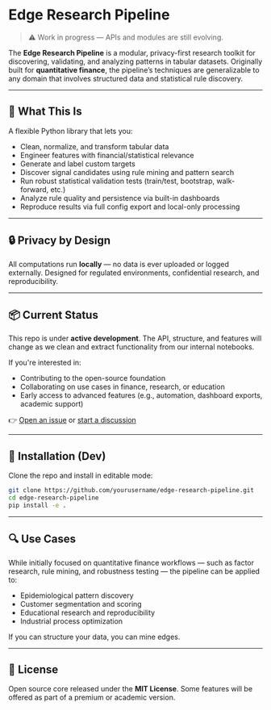 # Edge Research Pipeline

> ⚠️ Work in progress — APIs and modules are still evolving.

The **Edge Research Pipeline** is a modular, privacy-first research toolkit for discovering, validating, and analyzing patterns in tabular datasets. Originally built for **quantitative finance**, the pipeline’s techniques are generalizable to any domain that involves structured data and statistical rule discovery.

---

## 🚀 What This Is

A flexible Python library that lets you:

- Clean, normalize, and transform tabular data
- Engineer features with financial/statistical relevance
- Generate and label custom targets
- Discover signal candidates using rule mining and pattern search
- Run robust statistical validation tests (train/test, bootstrap, walk-forward, etc.)
- Analyze rule quality and persistence via built-in dashboards
- Reproduce results via full config export and local-only processing

---

## 🔒 Privacy by Design

All computations run **locally** — no data is ever uploaded or logged externally. Designed for regulated environments, confidential research, and reproducibility.

---

## 📦 Current Status

This repo is under **active development**. The API, structure, and features will change as we clean and extract functionality from our internal notebooks.

If you're interested in:
- Contributing to the open-source foundation
- Collaborating on use cases in finance, research, or education
- Early access to advanced features (e.g., automation, dashboard exports, academic support)

👉 [Open an issue](https://github.com/yourusername/edge-research-pipeline/issues) or [start a discussion](https://github.com/yourusername/edge-research-pipeline/discussions)

---

## 🔧 Installation (Dev)

Clone the repo and install in editable mode:

```bash
git clone https://github.com/yourusername/edge-research-pipeline.git
cd edge-research-pipeline
pip install -e .
````
---

## 🔍 Use Cases

While initially focused on quantitative finance workflows — such as factor research, rule mining, and robustness testing — the pipeline can be applied to:

* Epidemiological pattern discovery
* Customer segmentation and scoring
* Educational research and reproducibility
* Industrial process optimization

If you can structure your data, you can mine edges.

---

## 📄 License

Open source core released under the **MIT License**.
Some features will be offered as part of a premium or academic version.

